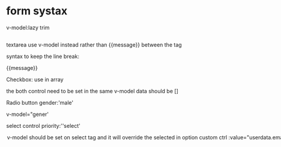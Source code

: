 # form systax

v-model:lazy
trim

## 
textarea use v-model instead rather than {{message}} between the tag

syntax to keep the line break:
<p style="white-space: pre">{{message}}</p>


Checkbox: 
use in array

the both control need to be set in the same v-model
data should be []

Radio button
gender:'male'

v-model="gener'

select control
priority:''select'
<option v-for="pro in proties " :selected="priority==='Medium'">
v-model should be set on select tag and it will override the selected in option
  
 ## custom ctrl
 
 :value="userdata.email"
 @input="userdata.email=$event.target.vaule"
 
 create switch compoent can use v-model
 
 v-model is waiting for event : this.$emit('input',isOn);
 
 <template>
    <div id="on"
         @click="switched(true)"
         :class="{active:value}">On</div>
      <div id="off"
         @click="switched(false)"
         :class="{active:!value}">Off</div>
  </template>
 
 props:['value'],
 methods:{

  switched(isOn){
    this.$emit('input',isOn)}
    
## submit
  @click.prevent
## Directives
  v- stand for directives
  v-text
  v-html
  
  Hooks
    bind(el,binding,vnode) --once directive is attached
      el & binding should be used as read only
    inserted(el,binding,vnode) -- inserted in parent node
    update(el,binding,vnode,oldvnode) -- once component is updated (without children)
    ComponentUpdated(el,binding,vnode,oldvnode) once component is updted(with children)
    
    unbind(el,binding,vnoce) -- Once directive is removed
    
   Vue.directive('highlight,{
    bind(el,binding,vnode){
      var delay=0;
      if(binding.modifiers['delayed']){
        delay=3000;}
      setTimeout(()=>{
        if(binding.arg=='background'){
          el.style.backgroudcolor=binding.value;
          }else{
          el.style.color=binding.value;}
         },delay);
    
    <p v-highlight:background.delayed="'red'">Color this</p>
    
      
  Vue.directive('highlight',{
  
  }); -- v-highlight
  
  
## event bus

export const eventbus=new Vue({ -- need to be before the main vue declaration
  methods:{
    changeAge(age){
      this.$emit('agewasEdited',age);
})

eventbus.$emit('ageedited',this.userage)

in the component, need import -- import {eventbus} from '../main'; 

created(){
eventbus.$on('ageedited',(age)=>{
  this.userAge=age;
  });
